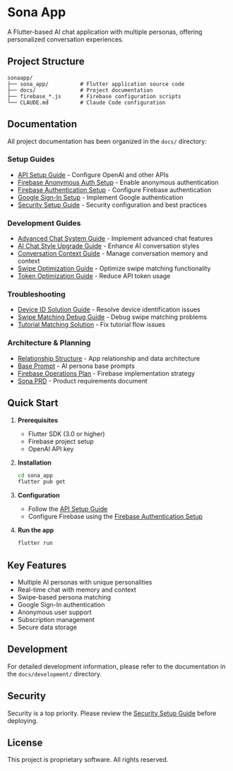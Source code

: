 # Sona App

A Flutter-based AI chat application with multiple personas, offering personalized conversation experiences.

## Project Structure

```
sonaapp/
├── sona_app/          # Flutter application source code
├── docs/              # Project documentation
├── firebase_*.js      # Firebase configuration scripts
└── CLAUDE.md          # Claude Code configuration
```

## Documentation

All project documentation has been organized in the `docs/` directory:

### Setup Guides
- [API Setup Guide](docs/setup/API_SETUP_GUIDE.md) - Configure OpenAI and other APIs
- [Firebase Anonymous Auth Setup](docs/setup/FIREBASE_ANONYMOUS_AUTH_SETUP.md) - Enable anonymous authentication
- [Firebase Authentication Setup](docs/setup/FIREBASE_AUTHENTICATION_SETUP.md) - Configure Firebase authentication
- [Google Sign-In Setup](docs/setup/GOOGLE_SIGNIN_SETUP.md) - Implement Google authentication
- [Security Setup Guide](docs/setup/SECURITY_SETUP_GUIDE.md) - Security configuration and best practices

### Development Guides
- [Advanced Chat System Guide](docs/development/ADVANCED_CHAT_SYSTEM_GUIDE.md) - Implement advanced chat features
- [AI Chat Style Upgrade Guide](docs/development/AI_CHAT_STYLE_UPGRADE_GUIDE.md) - Enhance AI conversation styles
- [Conversation Context Guide](docs/development/CONVERSATION_CONTEXT_GUIDE.md) - Manage conversation memory and context
- [Swipe Optimization Guide](docs/development/SWIPE_OPTIMIZATION_GUIDE.md) - Optimize swipe matching functionality
- [Token Optimization Guide](docs/development/TOKEN_OPTIMIZATION_GUIDE.md) - Reduce API token usage

### Troubleshooting
- [Device ID Solution Guide](docs/troubleshooting/DEVICE_ID_SOLUTION_GUIDE.md) - Resolve device identification issues
- [Swipe Matching Debug Guide](docs/troubleshooting/SWIPE_MATCHING_DEBUG_GUIDE.md) - Debug swipe matching problems
- [Tutorial Matching Solution](docs/troubleshooting/TUTORIAL_MATCHING_SOLUTION.md) - Fix tutorial flow issues

### Architecture & Planning
- [Relationship Structure](docs/architecture/RELATIONSHIP_STRUCTURE.md) - App relationship and data architecture
- [Base Prompt](docs/architecture/base_prompt.md) - AI persona base prompts
- [Firebase Operations Plan](docs/architecture/firebase-operations-plan.md) - Firebase implementation strategy
- [Sona PRD](docs/architecture/sona_prd.md) - Product requirements document

## Quick Start

1. **Prerequisites**
   - Flutter SDK (3.0 or higher)
   - Firebase project setup
   - OpenAI API key

2. **Installation**
   ```bash
   cd sona_app
   flutter pub get
   ```

3. **Configuration**
   - Follow the [API Setup Guide](docs/setup/API_SETUP_GUIDE.md)
   - Configure Firebase using the [Firebase Authentication Setup](docs/setup/FIREBASE_AUTHENTICATION_SETUP.md)

4. **Run the app**
   ```bash
   flutter run
   ```

## Key Features

- Multiple AI personas with unique personalities
- Real-time chat with memory and context
- Swipe-based persona matching
- Google Sign-In authentication
- Anonymous user support
- Subscription management
- Secure data storage

## Development

For detailed development information, please refer to the documentation in the `docs/development/` directory.

## Security

Security is a top priority. Please review the [Security Setup Guide](docs/setup/SECURITY_SETUP_GUIDE.md) before deploying.

## License

This project is proprietary software. All rights reserved.